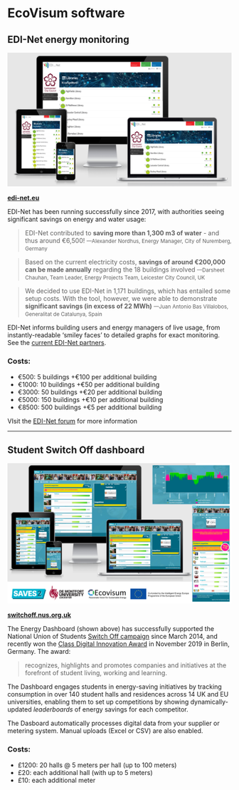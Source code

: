 # EcoVisum software

## EDI-Net energy monitoring

![Image of EDI-Net organisations](images/edi-net.png)

**[edi-net.eu](https://www.edi-net.eu/en/)**

EDI-Net has been running successfully since 2017, with authorities seeing significant savings on energy and water usage:

> EDI-Net contributed to **saving more than 1,300 m3 of water** - and thus around €6,500! <small>—Alexander Nordhus, Energy Manager, City of Nuremberg, Germany</small>

> Based on the current electricity costs, **savings of around €200,000 can be made annually** regarding the 18 buildings involved <small>—Darsheet Chauhan, Team Leader, Energy Projects Team, Leicester City Council, UK</small>

> We decided to use EDI-Net in 1,171 buildings, which has entailed some setup costs. With the tool, however, we were able to demonstrate **significant savings (in excess of 22 MWh)** <small>—Juan Antonio Bas Villalobos, Generalitat de Catalunya, Spain</small>

EDI-Net informs building users and energy managers of live usage, from instantly-readable ‘smiley faces’ to detailed graphs for exact monitoring. See the [current EDI-Net partners](https://dashboard.edi-net.eu/p/partners).

### Costs:

- €500: 5 buildings +€100 per additional building
- €1000: 10 buildings +€50 per additional building
- €3000: 50 buildings +€20 per additional building
- €5000: 150 buildings +€10 per additional building
- €8500: 500 buildings +€5 per additional building

VIsit the [EDI-Net forum](https://discourse.edi-net.eu/) for more information

---

## Student Switch Off dashboard

![Image of dashboard](images/best-in-class-berlin.png)

**[switchoff.nus.org.uk](https://switchoff.nus.org.uk)**

The Energy Dashboard (shown above) has successfully supported the National Union of Students [Switch Off campaign](http://studentswitchoff.org/) since March 2014, and recently won the [Class Digital Innovation Award](https://theclassof2020.org/the-class-awards-2020/) in November 2019 in Berlin, Germany. The award:

> recognizes, highlights and promotes companies and initiatives at the forefront of student living, working and learning.

The Dashboard engages students in energy-saving initiatives by tracking consumption in over 140 student halls and residences across 14 UK and EU universities, enabling them to set up competitions by showing dynamically-updated <em>leaderboards</em> of energy savings for each competitor.

The Dasboard automatically processes digital data from your supplier or metering system. Manual uploads (Excel or CSV) are also enabled.

### Costs:

- £1200: 20 halls @ 5 meters per hall (up to 100 meters)
- £20: each additional hall (with up to 5 meters)
- £10: each additional meter
